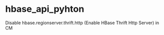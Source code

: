 # hbase_api_pyhton

Disable  hbase.regionserver.thrift.http (Enable HBase Thrift Http Server) in CM
